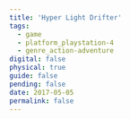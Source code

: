 ```yaml
---
title: 'Hyper Light Drifter'
tags:
  - game
  - platform_playstation-4
  - genre_action-adventure
digital: false
physical: true
guide: false
pending: false
date: 2017-05-05
permalink: false
---
```

